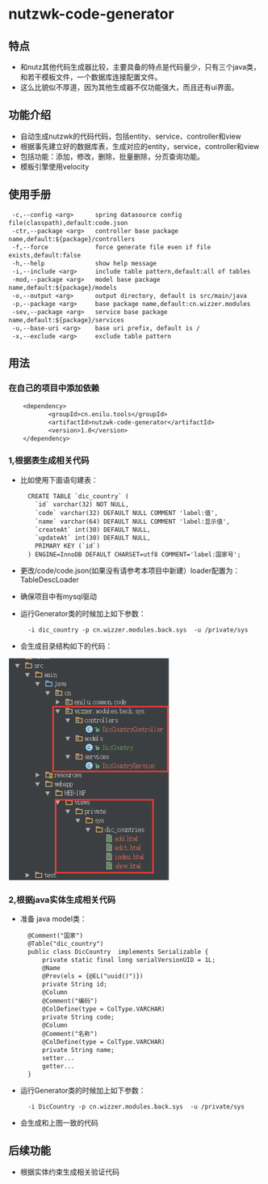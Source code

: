 # nutzwk-code-generator

## 特点
- 和nutz其他代码生成器比较，主要具备的特点是代码量少，只有三个java类，和若干模板文件，一个数据库连接配置文件。
- 这么比貌似不厚道，因为其他生成器不仅功能强大，而且还有ui界面。

## 功能介绍
- 自动生成nutzwk的代码代码，包括entity、service、controller和view
- 根据事先建立好的数据库表，生成对应的entity，service，controller和view
- 包括功能：添加，修改，删除，批量删除，分页查询功能。
- 模板引擎使用velocity

## 使用手册

     -c,--config <arg>      spring datasource config file(classpath),default:code.json
     -ctr,--package <arg>   controller base package name,default:${package}/controllers
     -f,--force             force generate file even if file exists,default:false
     -h,--help              show help message
     -i,--include <arg>     include table pattern,default:all of tables
     -mod,--package <arg>   model base package name,default:${package}/models
     -o,--output <arg>      output directory, default is src/main/java
     -p,--package <arg>     base package name,default:cn.wizzer.modules
     -sev,--package <arg>   service base package name,default:${package}/services
     -u,--base-uri <arg>    base uri prefix, default is /
     -x,--exclude <arg>     exclude table pattern

## 用法
### 在自己的项目中添加依赖

        <dependency>
               <groupId>cn.enilu.tools</groupId>
               <artifactId>nutzwk-code-generator</artifactId>
               <version>1.0</version>
        </dependency>
        
### 1,根据表生成相关代码

- 比如使用下面语句建表：

        CREATE TABLE `dic_country` (
          `id` varchar(32) NOT NULL,
          `code` varchar(32) DEFAULT NULL COMMENT 'label:值',
          `name` varchar(64) DEFAULT NULL COMMENT 'label:显示值',
          `createAt` int(30) DEFAULT NULL,
          `updateAt` int(30) DEFAULT NULL,
          PRIMARY KEY (`id`)
        ) ENGINE=InnoDB DEFAULT CHARSET=utf8 COMMENT='label:国家号';

- 更改/code/code.json(如果没有请参考本项目中新建）loader配置为：TableDescLoader
- 确保项目中有mysql驱动
- 运行Generator类的时候加上如下参数：         
    
        -i dic_country -p cn.wizzer.modules.back.sys  -u /private/sys
        
- 会生成目录结构如下的代码：
 
 ![生成代码结构图](code-structure.png)
 
### 2,根据java实体生成相关代码
- 准备 java model类：

    
        @Comment("国家")
        @Table("dic_country")
        public class DicCountry  implements Serializable {
            private static final long serialVersionUID = 1L;
            @Name
            @Prev(els = {@EL("uuid()")})
            private String id;            
            @Column
            @Comment("编码")
            @ColDefine(type = ColType.VARCHAR)
            private String code;            
            @Column
            @Comment("名称")
            @ColDefine(type = ColType.VARCHAR)
            private String name;            
            setter...
            getter...   
        }
      
- 运行Generator类的时候加上如下参数：         
    
        -i DicCountry -p cn.wizzer.modules.back.sys  -u /private/sys

        
- 会生成和上图一致的代码
 
 
## 后续功能

- 根据实体约束生成相关验证代码

